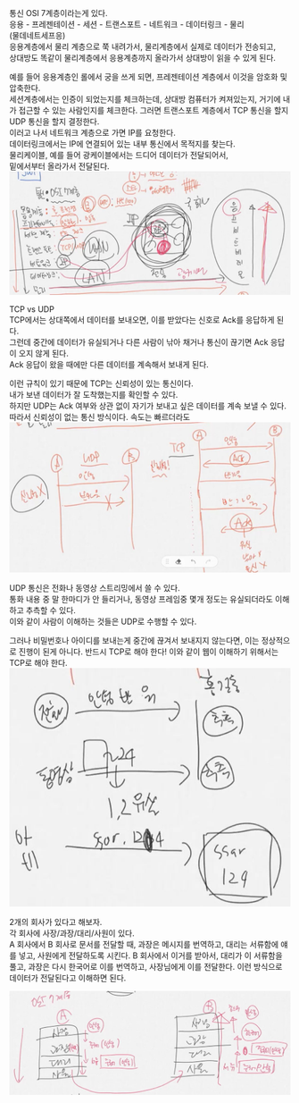 통신 OSI 7계층이라는게 있다.  
응용 - 프레젠테이션 - 세션 - 트랜스포트 - 네트워크 - 데이터링크 - 물리  
(물데네트세프응)  
응용계층에서 물리 계층으로 쭉 내려가서, 물리계층에서 실제로 데이터가 전송되고,  
상대방도 똑같이 물리계층에서 응용계층까지 올라가서 상대방이 읽을 수 있게 된다.

예를 들어 응용계층인 롤에서 궁을 쓰게 되면, 프레젠테이션 계층에서 이것을 암호화 및 압축한다.  
세션계층에서는 인증이 되었는지를 체크하는데, 상대방 컴퓨터가 켜져있는지, 거기에 내가 접근할 수 있는 사람인지를 체크한다.
그러면 트랜스포트 계층에서 TCP 통신을 할지 UDP 통신을 할지 결정한다.  
이러고 나서 네트워크 계층으로 가면 IP를 요청한다.  
데이터링크에서는 IP에 연결되어 있는 내부 통신에서 목적지를 찾는다.  
물리케이블, 예를 들어 광케이블에서는 드디어 데이터가 전달되어서,  
밑에서부터 올라가서 전달된다.  
![](./images/2_TCP1.jpeg)

TCP vs UDP  
TCP에서는 상대쪽에서 데이터를 보내오면, 이를 받았다는 신호로 Ack를 응답하게 된다.  
그런데 중간에 데이터가 유실되거나 다른 사람이 낚아 채거나 통신이 끊기면 Ack 응답이 오지 않게 된다.  
Ack 응답이 왔을 때에만 다른 데이터를 계속해서 보내게 된다.

이런 규칙이 있기 때문에 TCP는 신뢰성이 있는 통신이다.  
내가 보낸 데이터가 잘 도착했는지를 확인할 수 있다.  
하지만 UDP는 Ack 여부와 상관 없이 자기가 보내고 싶은 데이터를 계속 보낼 수 있다.  
따라서 신뢰성이 없는 통신 방식이다. 속도는 빠르더라도  
![](./images/2_TCP2.jpeg)

UDP 통신은 전화나 동영상 스트리밍에서 쓸 수 있다.  
통화 내용 중 말 한마디가 안 들리거나, 동영상 프레임중 몇개 정도는 유실되더라도 이해하고 추측할 수 있다.  
이와 같이 사람이 이해하는 것들은 UDP로 수행할 수 있다.

그러나 비밀번호나 아이디를 보내는게 중간에 끊겨서 보내지지 않는다면, 이는 정상적으로 진행이 된게 아니다. 반드시 TCP로 해야 한다!
이와 같이 웹이 이해하기 위해서는 TCP로 해야 한다.  
![](./images/2_TCP3.jpeg)

2개의 회사가 있다고 해보자.  
각 회사에 사장/과장/대리/사원이 있다.  
A 회사에서 B 회사로 문서를 전달할 때, 과장은 메시지를 번역하고, 대리는 서류함에 얘를 넣고, 사원에게 전달하도록 시킨다.
B 회사에서 이거를 받아서, 대리가 이 서류함을 풀고, 과장은 다시 한국어로 이를 번역하고, 사장님에게 이를 전달한다.
이런 방식으로 데이터가 전달된다고 이해하면 된다.

![](./images/2_TCP4.jpeg)

